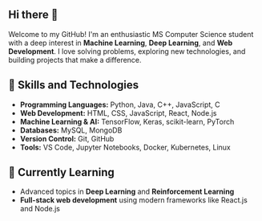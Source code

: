 ## Hi there 👋
Welcome to my GitHub! I'm an enthusiastic MS Computer Science student with a deep interest in **Machine Learning**, **Deep Learning**, and **Web Development**. I love solving problems, exploring new technologies, and building projects that make a difference.

## 🚀 Skills and Technologies
- **Programming Languages:** Python, Java, C++, JavaScript, C
- **Web Development:** HTML, CSS, JavaScript, React, Node.js
- **Machine Learning & AI:** TensorFlow, Keras, scikit-learn, PyTorch
- **Databases:** MySQL, MongoDB
- **Version Control:** Git, GitHub
- **Tools:** VS Code, Jupyter Notebooks, Docker, Kubernetes, Linux

## 🌱 Currently Learning
- Advanced topics in **Deep Learning** and **Reinforcement Learning**
- **Full-stack web development** using modern frameworks like React.js and Node.js
<!--
**VinayAlli/VinayAlli** is a ✨ _special_ ✨ repository because its `README.md` (this file) appears on your GitHub profile.

Here are some ideas to get you started:

- 🔭 I’m currently working on ...
- 🌱 I’m currently learning ...
- 👯 I’m looking to collaborate on ...
- 🤔 I’m looking for help with ...
- 💬 Ask me about ...
- 📫 How to reach me: ...
- 😄 Pronouns: ...
- ⚡ Fun fact: ...
-->
